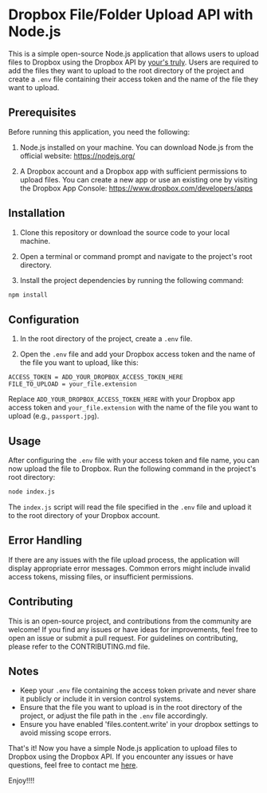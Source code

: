 # Dropbox File/Folder Upload API with Node.js

This is a simple open-source Node.js application that allows users to upload files to Dropbox using the Dropbox API by <a href="github.com/Suei43">your's truly</a>. Users are required to add the files they want to upload to the root directory of the project and create a `.env` file containing their access token and the name of the file they want to upload.

## Prerequisites

Before running this application, you need the following:

1. Node.js installed on your machine. You can download Node.js from the official website: https://nodejs.org/

2. A Dropbox account and a Dropbox app with sufficient permissions to upload files. You can create a new app or use an existing one by visiting the Dropbox App Console: https://www.dropbox.com/developers/apps

## Installation

1. Clone this repository or download the source code to your local machine.

2. Open a terminal or command prompt and navigate to the project's root directory.

3. Install the project dependencies by running the following command:

```bash
npm install
```

## Configuration

1. In the root directory of the project, create a `.env` file.

2. Open the `.env` file and add your Dropbox access token and the name of the file you want to upload, like this:

```plaintext
ACCESS_TOKEN = ADD_YOUR_DROPBOX_ACCESS_TOKEN_HERE
FILE_TO_UPLOAD = your_file.extension
```

Replace `ADD_YOUR_DROPBOX_ACCESS_TOKEN_HERE` with your Dropbox app access token and `your_file.extension` with the name of the file you want to upload (e.g., `passport.jpg`).

## Usage

After configuring the `.env` file with your access token and file name, you can now upload the file to Dropbox. Run the following command in the project's root directory:

```bash
node index.js
```

The `index.js` script will read the file specified in the `.env` file and upload it to the root directory of your Dropbox account.

## Error Handling

If there are any issues with the file upload process, the application will display appropriate error messages. Common errors might include invalid access tokens, missing files, or insufficient permissions.

## Contributing

This is an open-source project, and contributions from the community are welcome! If you find any issues or have ideas for improvements, feel free to open an issue or submit a pull request. For guidelines on contributing, please refer to the CONTRIBUTING.md file.

## Notes

- Keep your `.env` file containing the access token private and never share it publicly or include it in version control systems.
- Ensure that the file you want to upload is in the root directory of the project, or adjust the file path in the `.env` file accordingly.
- Ensure you have enabled 'files.content.write' in your dropbox settings to avoid missing scope errors.

That's it! Now you have a simple Node.js application to upload files to Dropbox using the Dropbox API. If you encounter any issues or have questions, feel free to contact me <a href="mailto:folarinraphael@outlook.com">here</a>.

Enjoy!!!!
